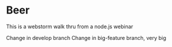 Beer
====

This is a webstorm walk thru from a node.js webinar

Change in develop branch
Change in big-feature branch, very big
